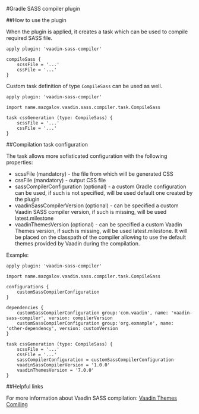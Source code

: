 #Gradle SASS compiler plugin

##How to use the plugin

When the plugin is applied, it creates a task which can be used to compile required SASS file.

```
apply plugin: 'vaadin-sass-compiler'

compileSass {
    scssFile = '...'
    cssFile = '...'
}
```

Custom task definition of type `CompileSass` can be used as well.

```
apply plugin: 'vaadin-sass-compiler'

import name.mazgalov.vaadin.sass.compiler.task.CompileSass

task cssGeneration (type: CompileSass) {
    scssFile = '...'
    cssFile = '...'
}
```

##Compilation task configuration

The task allows more sofisticated configuration with the following properties:

* scssFile (mandatory) - the file from which will be generated CSS
* cssFile (mandatory) - output CSS file
* sassCompilerConfiguration (optional) - a custom Gradle configuration can be used, if such is not specified, will be used default one created by the plugin
* vaadinSassCompilerVersion (optional) - can be specified a custom Vaadin SASS compiler version, if such is missing, will be used latest.milestone
* vaadinThemesVersion (optional) - can be specified a custom Vaadin Themes version, if such is missing, will be used latest.milestone. It will be placed on the classpath of the compiler allowing to use the default themes provided by Vaadin during the compilation.

Example:

```
apply plugin: 'vaadin-sass-compiler'

import name.mazgalov.vaadin.sass.compiler.task.CompileSass

configurations {
    customSassCompilerConfiguration
}

dependencies {
    customSassCompilerConfiguration group:'com.vaadin', name: 'vaadin-sass-compiler', version: compilerVersion
    customSassCompilerConfiguration group:'org.exmample', name: 'other-dependency', version: customVersion
}

task cssGeneration (type: CompileSass) {
    scssFile = '...'
    cssFile = '...'
    sassCompilerConfiguration = customSassCompilerConfiguration
    vaadinSassCompilerVersion = '1.0.0'
    vaadinThemesVersion = '7.0.0'
}
```

##Helpful links

For more information about Vaadin SASS compilation: [Vaadin Themes Comiling](https://vaadin.com/docs/-/part/framework/themes/themes-compiling.html)